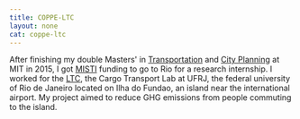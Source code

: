 ```yaml
---
title: COPPE-LTC
layout: none
cat: coppe-ltc
---
```


After finishing my double Masters' in [Transportation](http://cee.mit.edu/graduate/mst) and [City Planning](http://dusp.mit.edu/degrees/masters) at MIT in 2015, I got [MISTI](http://misti.mit.edu/student-programs/location/brazil) funding to go to Rio for a research internship. I worked for the [LTC](http://www.ltc.coppe.ufrj.br/), the Cargo Transport Lab at UFRJ, the federal university of Rio de Janeiro located on Ilha do Fundao, an island near the international airport. My project aimed to reduce GHG emissions from people commuting to the island.